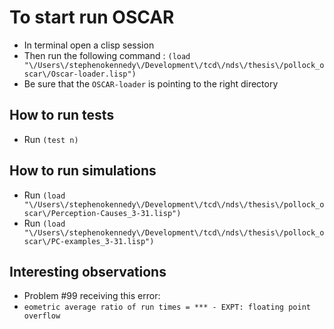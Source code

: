 # To start run OSCAR
- In terminal open a clisp session
- Then run the following command :
`(load "\/Users\/stephenokennedy\/Development\/tcd\/nds\/thesis\/pollock_oscar\/Oscar-loader.lisp")`
- Be sure that the `OSCAR-loader` is pointing to the right directory

## How to run tests
- Run `(test n)`

## How to run simulations
- Run `(load "\/Users\/stephenokennedy\/Development\/tcd\/nds\/thesis\/pollock_oscar\/Perception-Causes_3-31.lisp")`
- Run `(load "\/Users\/stephenokennedy\/Development\/tcd\/nds\/thesis\/pollock_oscar\/PC-examples_3-31.lisp")`

## Interesting observations
- Problem #99 receiving this error:
 - `eometric average ratio of run times =
*** - EXPT: floating point overflow`
